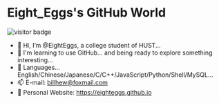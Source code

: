 # Eight_Eggs's GitHub World
![visitor badge](https://visitor-badge.glitch.me/badge?page_id=eighteggs.visitor-badge)
- 👋 Hi, I’m @EightEggs, a college student of HUST...
- 👀 I'm learning to use GitHub... and being ready to explore something interesting...
- 🌱 Languages... English/Chinese/Japanese/C/C++/JavaScript/Python/Shell/MySQL...
- 📫 E-mail: billhew@foxmail.com
- 🏡 Personal Website: https://eighteggs.github.io
